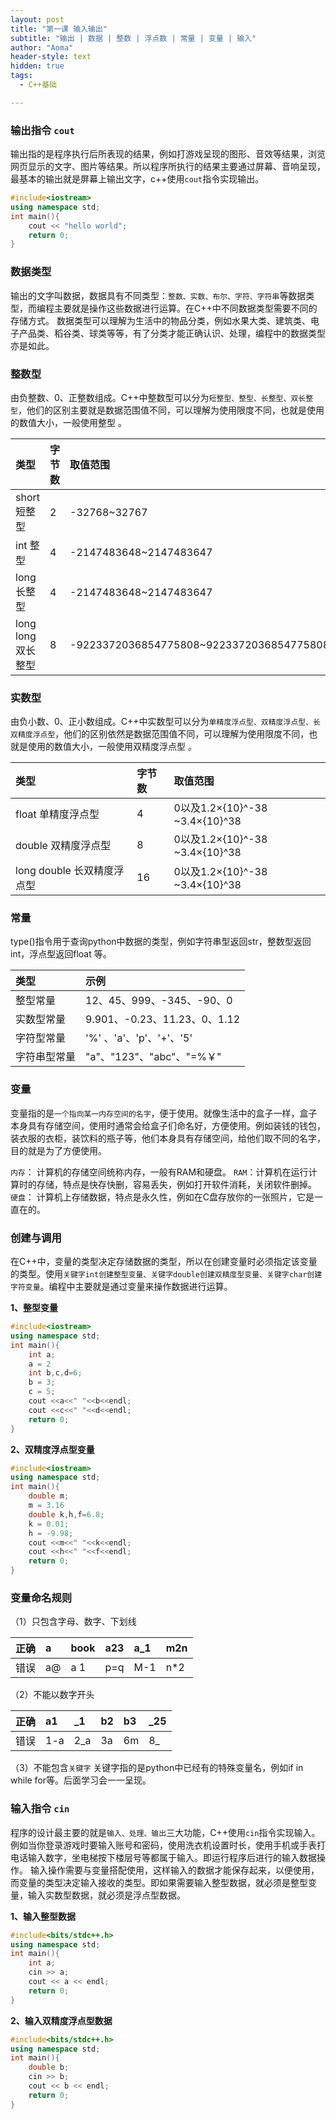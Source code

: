```yaml
---
layout: post
title: "第一课 输入输出"
subtitle: "输出 | 数据 | 整数 | 浮点数 | 常量 | 变量 | 输入"
author: "Aoma"
header-style: text
hidden: true
tags:
  - C++基础

---
```


### 输出指令 `cout`

输出指的是程序执行后所表现的结果，例如打游戏呈现的图形、音效等结果，浏览网页显示的文字、图片等结果。所以程序所执行的结果主要通过屏幕、音响呈现，最基本的输出就是屏幕上输出文字，c++使用`cout`指令实现输出。

```c++
#include<iostream>
using namespace std;
int main(){
    cout << "hello world";
    return 0;  
}
```

### 数据类型

输出的文字叫数据，数据具有不同类型：`整数、实数、布尔、字符、字符串`等数据类型，而编程主要就是操作这些数据进行运算。在C++中不同数据类型需要不同的存储方式。
数据类型可以理解为生活中的物品分类，例如水果大类、建筑类、电子产品类、稻谷类、球类等等，有了分类才能正确认识、处理，编程中的数据类型亦是如此。

### 整数型

由负整数、0、正整数组成。C++中整数型可以分为`短整型、整型、长整型、双长整型`，他们的区别主要就是数据范围值不同，可以理解为使用限度不同，也就是使用的数值大小，一般使用整型 。


| 类型               | 字节数 | 取值范围                                 |
| :----------------- | :----- | :--------------------------------------- |
| short 短整型       | 2      | -32768~32767                             |
| int 整型           | 4      | -2147483648~2147483647                   |
| long 长整型        | 4      | -2147483648~2147483647                   |
| long long 双长整型 | 8      | -9223372036854775808~9223372036854775808 |


### 实数型

由负小数、0、正小数组成。C++中实数型可以分为`单精度浮点型、双精度浮点型、长双精度浮点型`，他们的区别依然是数据范围值不同，可以理解为使用限度不同，也就是使用的数值大小，一般使用双精度浮点型 。


| 类型                       | 字节数 | 取值范围                       |
| :------------------------- | :----- | :----------------------------- |
| float 单精度浮点型         | 4      | 0以及1.2×{10}^-38 ~3.4×{10}^38 |
| double 双精度浮点型        | 8      | 0以及1.2×{10}^-38 ~3.4×{10}^38 |
| long double 长双精度浮点型 | 16     | 0以及1.2×{10}^-38 ~3.4×{10}^38 |



### 常量

type()指令用于查询python中数据的类型，例如字符串型返回str，整数型返回int，浮点型返回float 等。


| **类型**     | **示例**                     |
| :----------- | :--------------------------- |
| 整型常量     | 12、45、999、-345、-90、0    |
| 实数型常量   | 9.901、-0.23、11.23、0、1.12 |
| 字符型常量   | '%' 、'a'、'p'、'+'、'5'     |
| 字符串型常量 | "a"、"123"、"abc"、"=%￥"    |

### 变量

变量指的是`一个指向某一内存空间的名字`，便于使用。就像生活中的盒子一样，盒子本身具有存储空间，使用时通常会给盒子们命名好，方便使用。例如装钱的钱包，装衣服的衣柜，装饮料的瓶子等，他们本身具有存储空间，给他们取不同的名字，目的就是为了方便使用。

`内存`： 计算机的存储空间统称内存，一般有RAM和硬盘。
`RAM`：计算机在运行计算时的存储，特点是快存快删，容易丢失，例如打开软件消耗，关闭软件删掉。
`硬盘`： 计算机上存储数据，特点是永久性，例如在C盘存放你的一张照片，它是一直在的。

### 创建与调用

在C++中，变量的类型决定存储数据的类型，所以在创建变量时必须指定该变量的类型。使用`关键字int创建整型变量、关键字double创建双精度型变量、关键字char创建字符变量`。编程中主要就是通过变量来操作数据进行运算。

**1、整型变量**

```c++
#include<iostream>
using namespace std;
int main(){
    int a;
    a = 2
    int b,c,d=6;
    b = 3;
    c = 5;
    cout <<a<<" "<<b<<endl;
    cout <<c<<" "<<d<<endl;
    return 0;  
}
```

**2、双精度浮点型变量**

```c++
#include<iostream>
using namespace std;
int main(){
    double m;
    m = 3.16
    double k,h,f=6.8;
    k = 0.01;
    h = -9.98;
    cout <<m<<" "<<k<<endl;
    cout <<h<<" "<<f<<endl;
    return 0;  
}
```

### 变量命名规则

（1）只包含字母、数字、下划线


| 正确 | a    | book | a23  | a_1  | m2n  |
| :--- | :--- | :--- | :--- | :--- | :--- |
| 错误 | a@   | a 1  | p=q  | M-1  | n*2  |

（2）不能以数字开头


| 正确 | a1   | _1   | b2   | b3   | _25  |
| :--- | :--- | :--- | :--- | :--- | :--- |
| 错误 | 1-a  | 2_a  | 3a   | 6m   | 8_   |

（3）不能包含`关键字`
关键字指的是python中已经有的特殊变量名，例如if in while for等。后面学习会一一呈现。

### 输入指令 `cin`

程序的设计最主要的就是`输入、处理、输出`三大功能，C++使用`cin`指令实现输入。例如当你登录游戏时要输入账号和密码，使用洗衣机设置时长，使用手机或手表打电话输入数字，坐电梯按下楼层号等都属于输入。即运行程序后进行的输入数据操作。
输入操作需要与变量搭配使用，这样输入的数据才能保存起来，以便使用，而变量的类型决定输入接收的类型。即如果需要输入整型数据，就必须是整型变量，输入实数型数据，就必须是浮点型数据。

**1、输入整型数据**

```c++
#include<bits/stdc++.h>
using namespace std;
int main(){
    int a;
    cin >> a;
    cout << a << endl;
    return 0;
}
```

**2、输入双精度浮点型数据**

```c++
#include<bits/stdc++.h>
using namespace std;
int main(){
    double b;
    cin >> b;
    cout << b << endl;
    return 0;  
}
```
